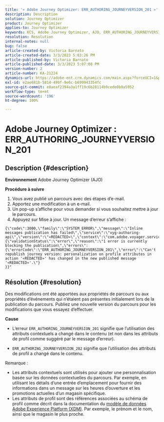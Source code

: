 ```yaml
---
title: '« Adobe Journey Optimizer: ERR_AUTHORING_JOURNEYVERSION_201 »'
description: Description
solution: Journey Optimizer
product: Journey Optimizer
applies-to: Journey Optimizer
keywords: KCS, Adobe Journey Optimizer, AJO, ERR_AUTHORING_JOURNEYVERSION_201, parcours non publié
resolution: Resolution
internal-notes: null
bug: false
article-created-by: Victoria Barnato
article-created-date: 3/3/2023 5:03:26 PM
article-published-by: Victoria Barnato
article-published-date: 3/3/2023 5:07:08 PM
version-number: 2
article-number: KA-21224
dynamics-url: https://adobe-ent.crm.dynamics.com/main.aspx?forceUCI=1&pagetype=entityrecord&etn=knowledgearticle&id=59971c4e-e5b9-ed11-83fe-6045bd006b25
exl-id: e2ae681b-5814-499f-9e6c-b699943354fc
source-git-commit: e0aeaf2394a3a1ff19c6b28114b9cede0b9a5952
workflow-type: tm+mt
source-wordcount: '196'
ht-degree: 100%

---
```


# Adobe Journey Optimizer : ERR_AUTHORING_JOURNEYVERSION_201

## Description {#description}

<b>Environnement</b>
Adobe Journey Optimizer (AJO)


<b>Procédure à suivre</b>
1. Vous avez publié un parcours avec des étapes d’e-mail.
2. Apportez une modification à un e-mail.
3. Un pop-up s’affiche pour vous demander si vous souhaitez mettre à jour le parcours.
4. Appuyez sur Mise à jour. Un message d’erreur s’affiche :



```
{\"code\":3000,\"family\":\"SYSTEM_ERROR\",\"message\":\"Inline messages publication has failed\",\"service\":\"vyg-authoring-api\",\"version\":\"«REDACTED»\",\"context\":\"com.adobe.voyager.service.authoring.restapis.v1_0.JourneyVersionsService:1864\",\"uid\":\"«REDACTED»\",\"extraInfo\":{\"validationStatus\":\"error\",\"reason\":\"1 error is currently blocking the publication\",\"errors\":
{\"errorCode\":\"ERR_AUTHORING_JOURNEYVERSION_201\",\"error\":\"Can't republish journey version: personalization on profile attributes in action '«REDACTED»' has changed in the new published message '«REDACTED»'.\"}
}}"
```



## Résolution {#resolution}


Des modifications ont été apportées aux propriétés de parcours ou aux propriétés d’événements qui n’étaient pas présentes initialement lors de la publication du parcours. Publiez une nouvelle version du parcours pour les modifications que vous essayez d’effectuer.


<b>Cause</b>
- L’erreur `ERR_AUTHORING_JOURNEYVERSION_201` signifie que l’utilisation des attributs contextuels a changé dans le contenu (et non dans les attributs de profil comme suggéré par le message d’erreur).


- `ERR_AUTHORING_JOURNEYVERSION_202` signifie que l’utilisation des attributs de profil a changé dans le contenu.


Remarque :

- Les attributs contextuels sont utilisés pour ajouter une personnalisation basée sur les données contextuelles du parcours. Par exemple, en utilisant les détails d’une entrée d’emplacement pour fournir des informations dans un message sur les heures d’ouverture et les promotions actuelles d’un magasin spécifique.
- Les attributs de profil sont des références associées au schéma de profil comme décrit dans la documentation du [modèle de données Adobe Experience Platform (XDM)](https://experienceleague.adobe.com/docs/experience-platform/xdm/home.html?lang=fr). Par exemple, le prénom et le nom, ainsi que le magasin le plus proche.
